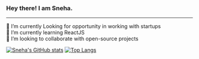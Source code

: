 ### Hey there! I am Sneha.
---------------
<!--
**SnehaYC/SnehaYC** is a ✨ _special_ ✨ repository because its `README.md` (this file) appears on your GitHub profile.

Here are some ideas to get you started:

- 🔭 I’m currently working on ...
- 🌱 I’m currently learning ...
- 👯 I’m looking to collaborate on ...
- 🤔 I’m looking for help with ...
- 💬 Ask me about ...
- 📫 How to reach me: ...
- 😄 Pronouns: ...
- ⚡ Fun fact: ...
-->

🔭 I’m currently Looking for opportunity in working with startups <br />
🌱 I’m currently learning ReactJS <br />
👯 I’m looking to collaborate with open-source projects <br />

[![Sneha's GitHub stats](https://github-readme-stats.vercel.app/api?username=SnehaYC)](https://github.com/SnehaYC/github-readme-stats)
[![Top Langs](https://github-readme-stats.vercel.app/api/top-langs/?username=SnehaYC&langs_count=8)](https://github.com/anuraghazra/github-readme-stats)
